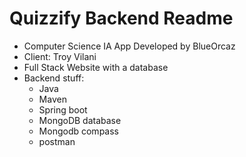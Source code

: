# Quizzify Backend Readme
- Computer Science IA App Developed by BlueOrcaz
- Client: Troy Vilani
- Full Stack Website with a database
- Backend stuff:
  - Java
  - Maven
  - Spring boot
  - MongoDB database
  - Mongodb compass
  - postman
